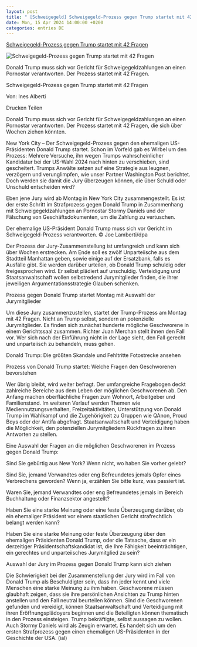 ```yaml
---
layout: post
title: " [Schweigegeld] Schweigegeld-Prozess gegen Trump startet mit 42 Fragen"
date: Mon, 15 Apr 2024 14:00:00 +0200
categories: entries DE
---
```

[Schweigegeld-Prozess gegen Trump startet mit 42 Fragen](https://www.fr.de/politik/schweigegeld-prozess-gegen-donald-trump-startet-42-fragen-zr-93012138.html)

![Schweigegeld-Prozess gegen Trump startet mit 42 Fragen](https://www.fr.de/assets/images/34/345/34345006-der-ehemalige-us-praesident-donald-trump-spricht-in-ein-mikrofon-und-traegt-eine-kappe-mit-dem-schriftzug-make-america-great-again-2qUtSPr2rXfe.jpg)

Donald Trump muss sich vor Gericht für Schweigegeldzahlungen an einen Pornostar verantworten. Der Prozess startet mit 42 Fragen.

Schweigegeld-Prozess gegen Trump startet mit 42 Fragen

Von: Ines Alberti

Drucken Teilen

Donald Trump muss sich vor Gericht für Schweigegeldzahlungen an einen Pornostar verantworten. Der Prozess startet mit 42 Fragen, die sich über Wochen ziehen könnten.

New York City – Der Schweigegeld-Prozess gegen den ehemaligen US-Präsidenten Donald Trump startet. Schon im Vorfeld gab es Wirbel um den Prozess: Mehrere Versuche, ihn wegen Trumps wahrscheinlicher Kandidatur bei der US-Wahl 2024 nach hinten zu verschieben, sind gescheitert. Trumps Anwälte setzen auf eine Strategie aus leugnen, verzögern und verunglimpfen, wie unser Partner Washington Post berichtet. Doch werden sie damit die Jury überzeugen können, die über Schuld oder Unschuld entscheiden wird?

Eben jene Jury wird ab Montag in New York City zusammengestellt. Es ist der erste Schritt im Strafprozess gegen Donald Trump in Zusammenhang mit Schweigegeldzahlungen an Pornostar Stormy Daniels und der Fälschung von Geschäftsdokumenten, um die Zahlung zu vertuschen.

Der ehemalige US-Präsident Donald Trump muss sich vor Gericht im Schweigegeld-Prozess verantworten. © Joe Lamberti/dpa

Der Prozess der Jury-Zusammenstellung ist umfangreich und kann sich über Wochen erstrecken. Am Ende soll es zwölf Unparteiische aus dem Stadtteil Manhattan geben, sowie einige auf der Ersatzbank, falls es Ausfälle gibt. Sie werden darüber urteilen, ob Donald Trump schuldig oder freigesprochen wird. Er selbst plädiert auf unschuldig. Verteidigung und Staatsanwaltschaft wollen selbstredend Jurymitglieder finden, die ihrer jeweiligen Argumentationsstrategie Glauben schenken.

Prozess gegen Donald Trump startet Montag mit Auswahl der Jurymitglieder

Um diese Jury zusammenzustellen, startet der Trump-Prozess am Montag mit 42 Fragen. Nicht an Trump selbst, sondern an potenzielle Jurymitglieder. Es finden sich zunächst hunderte mögliche Geschworene in einem Gerichtssaal zusammen. Richter Juan Merchan stellt ihnen den Fall vor. Wer sich nach der Einführung nicht in der Lage sieht, den Fall gerecht und unparteiisch zu behandeln, muss gehen.

Donald Trump: Die größten Skandale und Fehltritte Fotostrecke ansehen

Prozess von Donald Trump startet: Welche Fragen den Geschworenen bevorstehen

Wer übrig bleibt, wird weiter befragt. Der umfangreiche Fragebogen deckt zahlreiche Bereiche aus dem Leben der möglichen Geschworenen ab. Den Anfang machen oberflächliche Fragen zum Wohnort, Arbeitgeber und Familienstand. Im weiteren Verlauf werden Themen wie Mediennutzungsverhalten, Freizeitaktivitäten, Unterstützung von Donald Trump im Wahlkampf und die Zugehörigkeit zu Gruppen wie QAnon, Proud Boys oder der Antifa abgefragt. Staatsanwaltschaft und Verteidigung haben die Möglichkeit, den potenziellen Jurymitgliedern Rückfragen zu ihren Antworten zu stellen.

Eine Auswahl der Fragen an die möglichen Geschworenen im Prozess gegen Donald Trump:

Sind Sie gebürtig aus New York? Wenn nicht, wo haben Sie vorher gelebt?

Sind Sie, jemand Verwandtes oder eng Befreundetes jemals Opfer eines Verbrechens geworden? Wenn ja, erzählen Sie bitte kurz, was passiert ist.

Waren Sie, jemand Verwandtes oder eng Befreundetes jemals im Bereich Buchhaltung oder Finanzsektor angestellt?

Haben Sie eine starke Meinung oder eine feste Überzeugung darüber, ob ein ehemaliger Präsident vor einem staatlichen Gericht strafrechtlich belangt werden kann?

Haben Sie eine starke Meinung oder feste Überzeugung über den ehemaligen Präsidenten Donald Trump, oder die Tatsache, dass er ein derzeitiger Präsidentschaftskandidat ist, die Ihre Fähigkeit beeinträchtigen, ein gerechtes und unparteiisches Jurymitglied zu sein?

Auswahl der Jury im Prozess gegen Donald Trump kann sich ziehen

Die Schwierigkeit bei der Zusammenstellung der Jury wird im Fall von Donald Trump als Beschuldigter sein, dass ihn jeder kennt und viele Menschen eine starke Meinung zu ihm haben. Geschworene müssen glaubhaft zeigen, dass sie ihre persönlichen Ansichten zu Trump hinten anstellen und den Fall neutral beurteilen können. Sind die Geschworenen gefunden und vereidigt, können Staatsanwaltschaft und Verteidigung mit ihren Eröffnungsplädoyers beginnen und die Beteiligten können thematisch in den Prozess einsteigen. Trump bekräftigte, selbst aussagen zu wollen. Auch Stormy Daniels wird als Zeugin erwartet. Es handelt sich um den ersten Strafprozess gegen einen ehemaligen US-Präsidenten in der Geschichte der USA. (ial)

